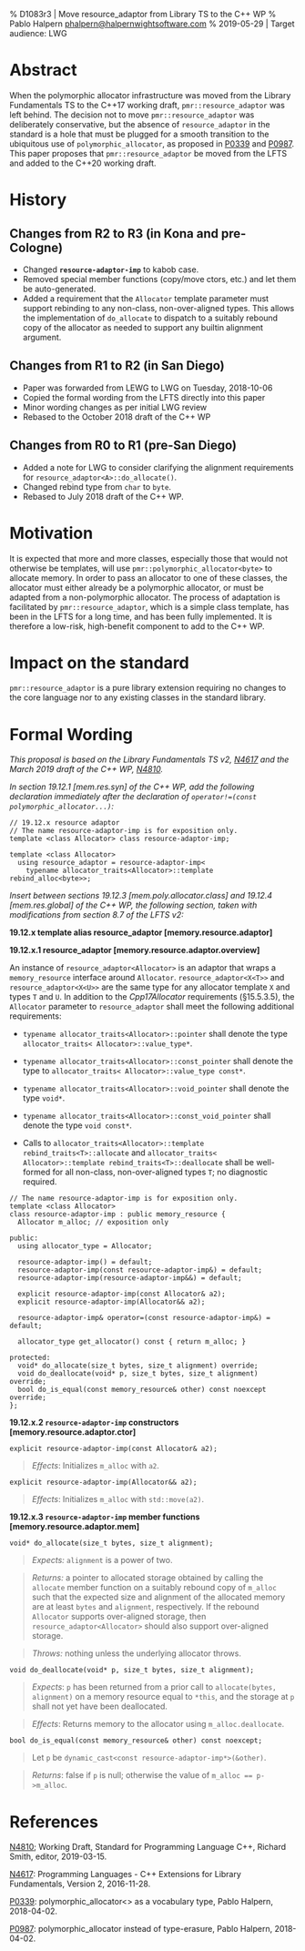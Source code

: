 % D1083r3 | Move resource_adaptor from Library TS to the C++ WP
% Pablo Halpern <phalpern@halpernwightsoftware.com>
% 2019-05-29 | Target audience: LWG

Abstract
========

When the polymorphic allocator infrastructure was moved from the Library
Fundamentals TS to the C++17 working draft, `pmr::resource_adaptor` was left
behind. The decision not to move `pmr::resource_adaptor` was deliberately
conservative, but the absence of `resource_adaptor` in the standard is a
hole that must be plugged for a smooth transition to the ubiquitous use of
`polymorphic_allocator`, as proposed in [P0339](http://wg21.link/p0339) and
[P0987](http://wg21.link/p0987).  This paper proposes that
`pmr::resource_adaptor` be moved from the LFTS and added to the C++20 working
draft.

History
=======

Changes from R2 to R3 (in Kona and pre-Cologne)
-----------------------------------------------

 * Changed __`resource-adaptor-imp`__ to kabob case.
 * Removed special member functions (copy/move ctors, etc.) and let them be
   auto-generated.
 * Added a requirement that the `Allocator` template parameter must support
   rebinding to any non-class, non-over-aligned types. This allows the
   implementation of `do_allocate` to dispatch to a suitably rebound copy of
   the allocator as needed to support any builtin alignment argument.

Changes from R1 to R2 (in San Diego)
------------------------------------

 * Paper was forwarded from LEWG to LWG on Tuesday, 2018-10-06
 * Copied the formal wording from the LFTS directly into this paper
 * Minor wording changes as per initial LWG review
 * Rebased to the October 2018 draft of the C++ WP

Changes from R0 to R1 (pre-San Diego)
-------------------------------------

 * Added a note for LWG to consider clarifying the alignment requirements for
   `resource_adaptor<A>::do_allocate()`.
 * Changed rebind type from `char` to `byte`.
 * Rebased to July 2018 draft of the C++ WP.

Motivation
==========

It is expected that more and more classes, especially those that would not
otherwise be templates, will use `pmr::polymorphic_allocator<byte>` to
allocate memory. In order to pass an allocator to one of these classes, the
allocator must either already be a polymorphic allocator, or must be adapted
from a non-polymorphic allocator.  The process of adaptation is facilitated by
`pmr::resource_adaptor`, which is a simple class template, has been in the
LFTS for a long time, and has been fully implemented. It is therefore a
low-risk, high-benefit component to add to the C++ WP.

Impact on the standard
======================

`pmr::resource_adaptor` is a pure library extension requiring no changes to
the core language nor to any existing classes in the standard library.

Formal Wording
==============

_This proposal is based on the Library Fundamentals TS v2,
[N4617](http://www.open-std.org/JTC1/SC22/WG21/docs/papers/2016/n4617.pdf) and
the March 2019 draft of the C++ WP,
[N4810](http://www.open-std.org/JTC1/SC22/WG21/docs/papers/2019/n4810.pdf)._

_In section 19.12.1 [mem.res.syn] of the C++ WP, add the following declaration
immediately after the declaration of
`operator!=(const polymorphic_allocator...)`:_

    // 19.12.x resource adaptor
    // The name resource-adaptor-imp is for exposition only.
    template <class Allocator> class resource-adaptor-imp;

    template <class Allocator>
      using resource_adaptor = resource-adaptor-imp<
        typename allocator_traits<Allocator>::template rebind_alloc<byte>>;

_Insert between sections 19.12.3 [mem.poly.allocator.class] and 19.12.4
[mem.res.global] of the C++ WP, the following section, taken with
modifications from section 8.7 of the LFTS v2:_

**19.12.x template alias resource_adaptor [memory.resource.adaptor]**

**19.12.x.1 resource_adaptor [memory.resource.adaptor.overview]**

An instance of `resource_adaptor<Allocator>` is an adaptor that wraps a
`memory_resource` interface around `Allocator`.  `resource_adaptor<X<T>>` and
`resource_adaptor<X<U>>` are the same type for any allocator template `X` and
types `T` and `U`. In addition to the _Cpp17Allocator_ requirements
(§15.5.3.5), the `Allocator` parameter to `resource_adaptor` shall meet the
following additional requirements:

 - `typename allocator_traits<Allocator>::pointer` shall denote the type
   `allocator_traits< Allocator>::value_type*`.

 - `typename allocator_traits<Allocator>::const_pointer` shall denote the type
    to `allocator_traits< Allocator>::value_type const*`.

 - `typename allocator_traits<Allocator>::void_pointer` shall denote the type
   `void*`.

 - `typename allocator_traits<Allocator>::const_void_pointer` shall denote the
    type `void const*`.

 - Calls to
   `allocator_traits<Allocator>::template rebind_traits<T>::allocate` and
   `allocator_traits< Allocator>::template rebind_traits<T>::deallocate`
   shall be well-formed for all non-class, non-over-aligned types `T`;
   no diagnostic required.

```
// The name resource-adaptor-imp is for exposition only.
template <class Allocator>
class resource-adaptor-imp : public memory_resource {
  Allocator m_alloc; // exposition only

public:
  using allocator_type = Allocator;

  resource-adaptor-imp() = default;
  resource-adaptor-imp(const resource-adaptor-imp&) = default;
  resource-adaptor-imp(resource-adaptor-imp&&) = default;

  explicit resource-adaptor-imp(const Allocator& a2);
  explicit resource-adaptor-imp(Allocator&& a2);

  resource-adaptor-imp& operator=(const resource-adaptor-imp&) = default;

  allocator_type get_allocator() const { return m_alloc; }

protected:
  void* do_allocate(size_t bytes, size_t alignment) override;
  void do_deallocate(void* p, size_t bytes, size_t alignment) override;
  bool do_is_equal(const memory_resource& other) const noexcept override;
};
```

**19.12.x.2 `resource-adaptor-imp` constructors [memory.resource.adaptor.ctor]**

`explicit resource-adaptor-imp(const Allocator& a2);`

> _Effects_: Initializes `m_alloc` with `a2`.

`explicit resource-adaptor-imp(Allocator&& a2);`

> _Effects_: Initializes `m_alloc` with `std::move(a2)`.

**19.12.x.3 `resource-adaptor-imp` member functions [memory.resource.adaptor.mem]**

`void* do_allocate(size_t bytes, size_t alignment);`

> _Expects:_ `alignment` is a power of two.

> _Returns:_ a pointer to allocated storage obtained by calling the `allocate`
> member function on a suitably rebound copy of `m_alloc` such that the
> expected size and alignment of the allocated memory are at least `bytes` and
> `alignment`, respectively. If the rebound `Allocator` supports over-aligned
> storage, then `resource_adaptor<Allocator>` should also support over-aligned
> storage.

> _Throws:_ nothing unless the underlying allocator throws.

`void do_deallocate(void* p, size_t bytes, size_t alignment);`

> _Expects_: `p` has been returned from a prior call to `allocate(bytes,
> alignment)` on a memory resource equal to `*this`, and the storage at `p` shall not
> yet have been deallocated.

> _Effects_: Returns memory to the allocator using `m_alloc.deallocate`.

`bool do_is_equal(const memory_resource& other) const noexcept;`

> Let `p` be `dynamic_cast<const resource-adaptor-imp*>(&other)`.

> _Returns_: false if `p` is null; otherwise the value of `m_alloc == p->m_alloc`.

References
==========

[N4810](http://www.open-std.org/JTC1/SC22/WG21/docs/papers/2019/n4810.pdf);
Working Draft, Standard for Programming Language C++, Richard Smith, editor,
2019-03-15.

[N4617](http://www.open-std.org/JTC1/SC22/WG21/docs/papers/2016/n4617.pdf):
Programming Languages - C++ Extensions for Library Fundamentals,
Version 2, 2016-11-28.

[P0339](http://wg21.link/p0339):
polymorphic_allocator<> as a vocabulary type, Pablo Halpern, 2018-04-02.

[P0987](http://wg21.link/p0987):
polymorphic_allocator<byte> instead of type-erasure, Pablo Halpern,
2018-04-02.
